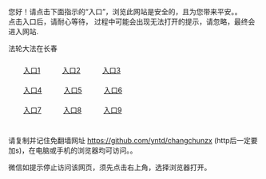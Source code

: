 您好！请点击下面指示的“入口”，浏览此网站是安全的，且为您带来平安。。 <br/>
点击入口后，请耐心等待， 过程中可能会出现无法打开的提示，请忽略，最终会进入网站. </br>

法轮大法在长春<br/>
<div style="padding:10px"><a style="margin:20px" target="_blank" href="https://d3ti1mdwgfbqzx.cloudfront.net/2Qpsp?afvwwprn" id="ccLink1" rel="nofollow">入口1</a> <a target="_blank" style="margin:20px" href="https://dkmx7qaxydmfs.cloudfront.net/2Qpsp?srduu" id="ccLink2" rel="nofollow">入口2</a> <a style="margin:20px" target="_blank" href="https://d1w3u2k6vtsg8.cloudfront.net/2Qpsp?qmfek" id="ccLink3" rel="nofollow">入口3</a></div>

<div style="padding:10px" ><a style="margin:20px" target="_blank" href="https://d3ti1mdwgfbqzx.cloudfront.net/2Qpsp?afvwwprn" id="ccLink4" rel="nofollow">入口4</a> <a style="margin:20px" href="https://dkmx7qaxydmfs.cloudfront.net/2Qpsp?srduu" target="_blank" id="ccLink5" rel="nofollow">入口5</a> <a style="margin:20px" href="https://d1w3u2k6vtsg8.cloudfront.net/2Qpsp?qmfek" target="_blank" id="ccLink6" rel="nofollow">入口6</a></div>

<div style="padding:10px"><a style="margin:20px" target="_blank" href="https://d3ti1mdwgfbqzx.cloudfront.net/2Qpsp?afvwwprn" id="ccLink7" rel="nofollow">入口7</a> <a style="margin:20px" href="https://dkmx7qaxydmfs.cloudfront.net/2Qpsp?srduu" target="_blank" id="ccLink8" rel="nofollow">入口8</a> <a style="margin:20px" target="_blank" href="https://d1w3u2k6vtsg8.cloudfront.net/2Qpsp?qmfek" id="ccLink9" rel="nofollow">入口9</a></div>

<br/>



请复制并记住免翻墙网址 https://github.com/yntd/changchunzx (http后一定要加s)，在电脑或手机的浏览器均可访问。。<br/>

微信如提示停止访问该网页，须先点击右上角，选择浏览器打开。
